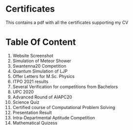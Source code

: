 # Certificates
This contains a pdf with all the certificates supporting my CV

# Table Of Content

1. Website Screenshot
2. Simulation of Meteor Shower
3. Swantenna20 Competition
4. Quantum Simulation of LJP
5. Offer Letters for M.Sc. Physics
6. ITPO 2021 results
7. Several Verification for competitions from Bachelors
8. UPC 2020
9. Advanced Round of AIAPC20
10. Science Quiz
11. Certified course of Computational Problem Solving
12. Presentation Result
13. Intra-Departmental Aptitude Competition 
14. Mathematical Quizess
